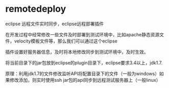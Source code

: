 remotedeploy
============

eclipse 远程文件实时同步，eclipse远程部署插件

在开发过程中经常修改一些文件及时部署到测试环境中，比如apache静态资源文件，velocity模板文件等，那么我们可以通过这个eclipse

插件设置好服务器信息，及时将本地修改同步到测试环境中，及时生效。

将当前目录下的jar包放到eclipse的plugin目录下，eclipse要求3.4以上，jdk1.7.

原理：利用jdk1.7的文件修改监听API将配置目录下的文件（一般为windows）如果修改添加，则实时使用ssh jar包的api同步到远程测试服务器上（一般linux）


